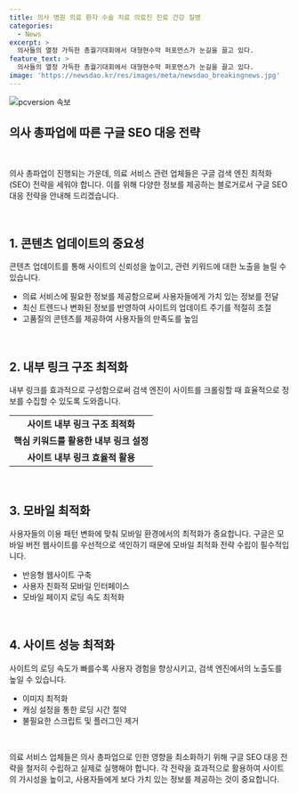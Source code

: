 ```yaml
---
title: 의사 병원 의료 환자 수술 치료 의료진 진료 건강 질병
categories:
  - News
excerpt: >
  의사들의 열정 가득한 총궐기대회에서 대형현수막 퍼포먼스가 눈길을 끌고 있다.
feature_text: >
  의사들의 열정 가득한 총궐기대회에서 대형현수막 퍼포먼스가 눈길을 끌고 있다.
image: 'https://newsdao.kr/res/images/meta/newsdao_breakingnews.jpg'
---
```


<p><img src="https://newsdao.kr/res/images/meta/newsdao_breakingnews.jpg" alt="pcversion 속보" /></p>

<h2 data-ke-size="size26">의사 총파업에 따른 구글 SEO 대응 전략</h2>

<p data-ke-size="size16">&nbsp;</p>

<p>의사 총파업이 진행되는 가운데, 의료 서비스 관련 업체들은 구글 검색 엔진 최적화(SEO) 전략을 세워야 합니다. 이를 위해 다양한 정보를 제공하는 블로거로서 구글 SEO 대응 전략을 안내해 드리겠습니다.</p>

<p data-ke-size="size16">&nbsp;</p>

<h2 data-ke-size="size21">1. 콘텐츠 업데이트의 중요성</h2>

<p data-ke-size="size16">콘텐츠 업데이트를 통해 사이트의 신뢰성을 높이고, 관련 키워드에 대한 노출을 늘릴 수 있습니다.</p>

<ul>
  <li>의료 서비스에 필요한 정보를 제공함으로써 사용자들에게 가치 있는 정보를 전달</li>
  <li>최신 트렌드나 변화된 정보를 반영하여 사이트의 업데이트 주기를 적절히 조절</li>
  <li>고품질의 콘텐츠를 제공하여 사용자들의 만족도를 높임</li>
</ul>

<p data-ke-size="size16">&nbsp;</p>

<h2 data-ke-size="size21">2. 내부 링크 구조 최적화</h2>

<p data-ke-size="size16">내부 링크를 효과적으로 구성함으로써 검색 엔진이 사이트를 크롤링할 때 효율적으로 정보를 수집할 수 있도록 도와줍니다.</p>

<table>
  <tr>
    <td style="text-align: center; height: 17px;"><b>사이트 내부 링크 구조 최적화</b></td>
  </tr>
  <tr>
    <td style="text-align: center; height: 17px;"><b>핵심 키워드를 활용한 내부 링크 설정</b></td>
  </tr>
  <tr>
    <td style="text-align: center; height: 17px;"><b>사이트 내부 링크 효율적 활용</b></td>
  </tr>
</table>

<p data-ke-size="size16">&nbsp;</p>

<h2 data-ke-size="size21">3. 모바일 최적화</h2>

<p data-ke-size="size16">사용자들의 이용 패턴 변화에 맞춰 모바일 환경에서의 최적화가 중요합니다. 구글은 모바일 버전 웹사이트를 우선적으로 색인하기 때문에 모바일 최적화 전략 수립이 필수적입니다.</p>

<ul>
  <li>반응형 웹사이트 구축</li>
  <li>사용자 친화적 모바일 인터페이스</li>
  <li>모바일 페이지 로딩 속도 최적화</li>
</ul>

<p data-ke-size="size16">&nbsp;</p>

<h2 data-ke-size="size21">4. 사이트 성능 최적화</h2>

<p data-ke-size="size16">사이트의 로딩 속도가 빠를수록 사용자 경험을 향상시키고, 검색 엔진에서의 노출도를 높일 수 있습니다.</p>

<ul>
  <li>이미지 최적화</li>
  <li>캐싱 설정을 통한 로딩 시간 절약</li>
  <li>불필요한 스크립트 및 플러그인 제거</li>
</ul>

<p data-ke-size="size16">&nbsp;</p>

<p>의료 서비스 업체들은 의사 총파업으로 인한 영향을 최소화하기 위해 구글 SEO 대응 전략을 철저히 수립하고 실제로 실행해야 합니다. 각 전략을 효과적으로 활용하여 사이트의 가시성을 높이고, 사용자들에게 보다 가치 있는 정보를 제공하는 것이 중요합니다.</p>

